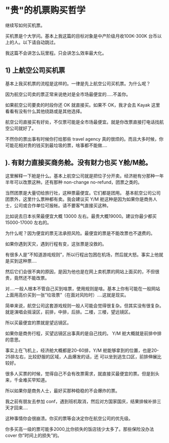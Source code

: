 # "贵"的机票购买哲学

继续写如何买机票。

买机票是个大学问。基本上我这篇的目标对象是中产阶级月收100K-300K 台币以上的人。以下请自动跳过。

我这篇不会讲怎么玩里程。只会讲怎么效率最大化。

## 1) 上航空公司买机票

基本上我买机票的流程是这样的。一律是先上航空公司买机票。为什么呢？

因为航空公司卖的票正常来说绝对是全市场最便宜的…..不盖你。

如果航空公司要卖的时段你还 OK 就直接买。如果不 OK，我才会去 Kayak 这里看看有没有什么其他绕路或是其他选择。

航空公司直接买有好处，不仅票可能是全市场最便宜。就是你改票直接打电话找航空公司就好了。

不然你的票出事有时候你打给那些 travel agency 真的很烦的。而且大多时候，你可能花相对贵的钱买到最垃圾的票，啥事都不能做….

## ). 有财力直接买商务舱。没有财力也买 Y舱/M舱。

这里解释一下舱是什么。基本上航空公司就是把位子分开卖。经济舱有分那种一年半年可以改票这种。还有那种 non-change no-refund，团票之类的。

当然团票是大量切给旅行社，这种票最便宜。它们都是团用。
基本航空公司公司团票外，这里什么票种都有卖。我会建议买 Y/M 舱这种是因为如果你是商务人士，公司或合作单位可报帐。请不要客气直接买这种。

比如说去日本长荣最便宜大概 13000 左右。最贵大概19000。建议你最少都买15000-17000 左右的。

为什么呢？因为便宜的票无法承担风险。最便宜的票是不能改票也不退费的。

如果你遇到天灾，遇到行程有变，这张票是没救的。

有很多人是”不知道游戏规则”，所以行程出包困在机场，然后就大怒。事实上他就是买到这种票….

然后它们会很不爽的原因，是因为他也是在网上卖机票的网站上面买的，不但很贵，竟然还不能改票。

对….一般人根本不管自己买到啥票，使用规则是啥。基本上你有可能在一般网站上面用高价买到一张”垃圾票”（在面对风险时）….这就是现实。

简单来说，航空公司这套游戏规则一般人可能会觉得很复杂。但其实没有很复杂。就是演唱会摇滚区，前排，中排，后排。二楼，三楼，望远镜区。

所以买最便宜的票就是望远镜区。

如果你是商务行程，买望远镜区出事真的是自己找的。
Y/M 舱大概就是前排中排的意思。

事实上在飞机上，经济舱大概都是20-60排，Y/M 舱能够拿到的位置，也是20-25排左右，比较舒服的区域，人品爆发的话，还
可以坐到逃生口区，前排伸展比较好。

很多人买票的时候，觉得自己不会有改票需求，就直接买最便宜的票。但是到头来，千金难买早知道。

所以如果你是商务人士，最好买那种稳稳的不会爆炸的票。

我之前有朋友去参加 conf，遇到班机取消，然后对方国家国庆，结果排候补排三天才回来….

这种事情你会很崩溃。你买的票等会决定你在航空公司的优先级。

你多买高一级的票可能多2000,比你损失的饭店钱少太多了。那些保险没办法 cover 你”时间上的损失”的。
